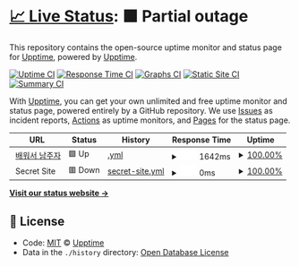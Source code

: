# [📈 Live Status](https://upptime.github.io/upptime): <!--live status--> **🟧 Partial outage**

This repository contains the open-source uptime monitor and status page for [Upptime](https://upptime.js.org), powered by [Upptime](https://github.com/upptime/upptime).

[![Uptime CI](https://github.com/koj-co/upptime/workflows/Uptime%20CI/badge.svg)](https://github.com/koj-co/upptime/actions?query=workflow%3A%22Uptime+CI%22)
[![Response Time CI](https://github.com/koj-co/upptime/workflows/Response%20Time%20CI/badge.svg)](https://github.com/koj-co/upptime/actions?query=workflow%3A%22Response+Time+CI%22)
[![Graphs CI](https://github.com/koj-co/upptime/workflows/Graphs%20CI/badge.svg)](https://github.com/koj-co/upptime/actions?query=workflow%3A%22Graphs+CI%22)
[![Static Site CI](https://github.com/koj-co/upptime/workflows/Static%20Site%20CI/badge.svg)](https://github.com/koj-co/upptime/actions?query=workflow%3A%22Static+Site+CI%22)
[![Summary CI](https://github.com/koj-co/upptime/workflows/Summary%20CI/badge.svg)](https://github.com/koj-co/upptime/actions?query=workflow%3A%22Summary+CI%22)

With [Upptime](https://upptime.js.org), you can get your own unlimited and free uptime monitor and status page, powered entirely by a GitHub repository. We use [Issues](https://github.com/upptime/upptime/issues) as incident reports, [Actions](https://github.com/kong67/status/actions) as uptime monitors, and [Pages](https://upptime.github.io/upptime) for the status page.

<!--start: status pages-->
<!-- This summary is generated by Upptime (https://github.com/upptime/upptime) -->
<!-- Do not edit this manually, your changes will be overwritten -->
<!-- prettier-ignore -->
| URL | Status | History | Response Time | Uptime |
| --- | ------ | ------- | ------------- | ------ |
| <img alt="" src="https://favicons.githubusercontent.com/onedaystudy.tistory.com" height="13"> [배워서 남주자](https://onedaystudy.tistory.com) | 🟩 Up | [.yml](https://github.com/kong67/status/commits/HEAD/history/.yml) | <details><summary><img alt="Response time graph" src="./graphs//response-time-week.png" height="20"> 1642ms</summary><br><a href="https://kong67.github.io/status/history/"><img alt="Response time 1558" src="https://img.shields.io/endpoint?url=https%3A%2F%2Fraw.githubusercontent.com%2Fkong67%2Fstatus%2FHEAD%2Fapi%2F%2Fresponse-time.json"></a><br><a href="https://kong67.github.io/status/history/"><img alt="24-hour response time 1811" src="https://img.shields.io/endpoint?url=https%3A%2F%2Fraw.githubusercontent.com%2Fkong67%2Fstatus%2FHEAD%2Fapi%2F%2Fresponse-time-day.json"></a><br><a href="https://kong67.github.io/status/history/"><img alt="7-day response time 1642" src="https://img.shields.io/endpoint?url=https%3A%2F%2Fraw.githubusercontent.com%2Fkong67%2Fstatus%2FHEAD%2Fapi%2F%2Fresponse-time-week.json"></a><br><a href="https://kong67.github.io/status/history/"><img alt="30-day response time 1689" src="https://img.shields.io/endpoint?url=https%3A%2F%2Fraw.githubusercontent.com%2Fkong67%2Fstatus%2FHEAD%2Fapi%2F%2Fresponse-time-month.json"></a><br><a href="https://kong67.github.io/status/history/"><img alt="1-year response time 1591" src="https://img.shields.io/endpoint?url=https%3A%2F%2Fraw.githubusercontent.com%2Fkong67%2Fstatus%2FHEAD%2Fapi%2F%2Fresponse-time-year.json"></a></details> | <details><summary><a href="https://kong67.github.io/status/history/">100.00%</a></summary><a href="https://kong67.github.io/status/history/"><img alt="All-time uptime 8.68%" src="https://img.shields.io/endpoint?url=https%3A%2F%2Fraw.githubusercontent.com%2Fkong67%2Fstatus%2FHEAD%2Fapi%2F%2Fuptime.json"></a><br><a href="https://kong67.github.io/status/history/"><img alt="24-hour uptime 100.00%" src="https://img.shields.io/endpoint?url=https%3A%2F%2Fraw.githubusercontent.com%2Fkong67%2Fstatus%2FHEAD%2Fapi%2F%2Fuptime-day.json"></a><br><a href="https://kong67.github.io/status/history/"><img alt="7-day uptime 100.00%" src="https://img.shields.io/endpoint?url=https%3A%2F%2Fraw.githubusercontent.com%2Fkong67%2Fstatus%2FHEAD%2Fapi%2F%2Fuptime-week.json"></a><br><a href="https://kong67.github.io/status/history/"><img alt="30-day uptime 100.00%" src="https://img.shields.io/endpoint?url=https%3A%2F%2Fraw.githubusercontent.com%2Fkong67%2Fstatus%2FHEAD%2Fapi%2F%2Fuptime-month.json"></a><br><a href="https://kong67.github.io/status/history/"><img alt="1-year uptime 9.77%" src="https://img.shields.io/endpoint?url=https%3A%2F%2Fraw.githubusercontent.com%2Fkong67%2Fstatus%2FHEAD%2Fapi%2F%2Fuptime-year.json"></a></details>
| <img alt="" src="https://favicons.githubusercontent.com/null" height="13"> Secret Site | 🟥 Down | [secret-site.yml](https://github.com/kong67/status/commits/HEAD/history/secret-site.yml) | <details><summary><img alt="Response time graph" src="./graphs/secret-site/response-time-week.png" height="20"> 0ms</summary><br><a href="https://kong67.github.io/status/history/secret-site"><img alt="Response time 0" src="https://img.shields.io/endpoint?url=https%3A%2F%2Fraw.githubusercontent.com%2Fkong67%2Fstatus%2FHEAD%2Fapi%2Fsecret-site%2Fresponse-time.json"></a><br><a href="https://kong67.github.io/status/history/secret-site"><img alt="24-hour response time 0" src="https://img.shields.io/endpoint?url=https%3A%2F%2Fraw.githubusercontent.com%2Fkong67%2Fstatus%2FHEAD%2Fapi%2Fsecret-site%2Fresponse-time-day.json"></a><br><a href="https://kong67.github.io/status/history/secret-site"><img alt="7-day response time 0" src="https://img.shields.io/endpoint?url=https%3A%2F%2Fraw.githubusercontent.com%2Fkong67%2Fstatus%2FHEAD%2Fapi%2Fsecret-site%2Fresponse-time-week.json"></a><br><a href="https://kong67.github.io/status/history/secret-site"><img alt="30-day response time 0" src="https://img.shields.io/endpoint?url=https%3A%2F%2Fraw.githubusercontent.com%2Fkong67%2Fstatus%2FHEAD%2Fapi%2Fsecret-site%2Fresponse-time-month.json"></a><br><a href="https://kong67.github.io/status/history/secret-site"><img alt="1-year response time 0" src="https://img.shields.io/endpoint?url=https%3A%2F%2Fraw.githubusercontent.com%2Fkong67%2Fstatus%2FHEAD%2Fapi%2Fsecret-site%2Fresponse-time-year.json"></a></details> | <details><summary><a href="https://kong67.github.io/status/history/secret-site">100.00%</a></summary><a href="https://kong67.github.io/status/history/secret-site"><img alt="All-time uptime 25.21%" src="https://img.shields.io/endpoint?url=https%3A%2F%2Fraw.githubusercontent.com%2Fkong67%2Fstatus%2FHEAD%2Fapi%2Fsecret-site%2Fuptime.json"></a><br><a href="https://kong67.github.io/status/history/secret-site"><img alt="24-hour uptime 100.00%" src="https://img.shields.io/endpoint?url=https%3A%2F%2Fraw.githubusercontent.com%2Fkong67%2Fstatus%2FHEAD%2Fapi%2Fsecret-site%2Fuptime-day.json"></a><br><a href="https://kong67.github.io/status/history/secret-site"><img alt="7-day uptime 100.00%" src="https://img.shields.io/endpoint?url=https%3A%2F%2Fraw.githubusercontent.com%2Fkong67%2Fstatus%2FHEAD%2Fapi%2Fsecret-site%2Fuptime-week.json"></a><br><a href="https://kong67.github.io/status/history/secret-site"><img alt="30-day uptime 100.00%" src="https://img.shields.io/endpoint?url=https%3A%2F%2Fraw.githubusercontent.com%2Fkong67%2Fstatus%2FHEAD%2Fapi%2Fsecret-site%2Fuptime-month.json"></a><br><a href="https://kong67.github.io/status/history/secret-site"><img alt="1-year uptime 9.77%" src="https://img.shields.io/endpoint?url=https%3A%2F%2Fraw.githubusercontent.com%2Fkong67%2Fstatus%2FHEAD%2Fapi%2Fsecret-site%2Fuptime-year.json"></a></details>

<!--end: status pages-->

[**Visit our status website →**](https://upptime.github.io/upptime)

## 📄 License

- Code: [MIT](./LICENSE) © [Upptime](https://upptime.js.org)
- Data in the `./history` directory: [Open Database License](https://opendatacommons.org/licenses/odbl/1-0/)
